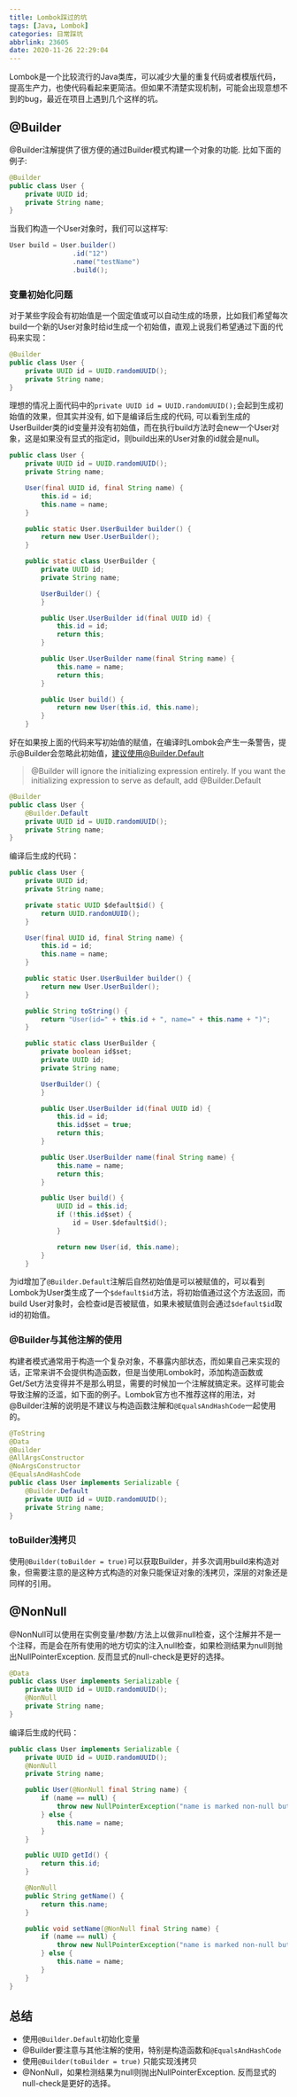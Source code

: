 ```yaml
---
title: Lombok踩过的坑
tags: [Java, Lombok]
categories: 日常踩坑
abbrlink: 23605
date: 2020-11-26 22:29:04
---
```

Lombok是一个比较流行的Java类库，可以减少大量的重复代码或者模版代码，提高生产力，也使代码看起来更简洁。但如果不清楚实现机制，可能会出现意想不到的bug，最近在项目上遇到几个这样的坑。
<!-- more -->

## @Builder

@Builder注解提供了很方便的通过Builder模式构建一个对象的功能. 比如下面的例子:

```java
@Builder
public class User {
    private UUID id;
    private String name;
}
```

当我们构造一个User对象时，我们可以这样写:

```java
User build = User.builder()
                .id("12")
                .name("testName")
                .build();
```

### 变量初始化问题

对于某些字段会有初始值是一个固定值或可以自动生成的场景，比如我们希望每次build一个新的User对象时给id生成一个初始值，直观上说我们希望通过下面的代码来实现：

```java
@Builder
public class User {
    private UUID id = UUID.randomUUID();
    private String name;
}
```

理想的情况上面代码中的`private UUID id = UUID.randomUUID();`会起到生成初始值的效果，但其实并没有, 如下是编译后生成的代码, 可以看到生成的UserBuilder类的id变量并没有初始值，而在执行build方法时会new一个User对象，这是如果没有显式的指定id，则build出来的User对象的id就会是null。

```java 
public class User {
    private UUID id = UUID.randomUUID();
    private String name;

    User(final UUID id, final String name) {
        this.id = id;
        this.name = name;
    }

    public static User.UserBuilder builder() {
        return new User.UserBuilder();
    }

    public static class UserBuilder {
        private UUID id;
        private String name;

        UserBuilder() {
        }

        public User.UserBuilder id(final UUID id) {
            this.id = id;
            return this;
        }

        public User.UserBuilder name(final String name) {
            this.name = name;
            return this;
        }

        public User build() {
            return new User(this.id, this.name);
        }
    }
```

好在如果按上面的代码来写初始值的赋值，在编译时Lombok会产生一条警告，提示@Builder会忽略此初始值，建议使用@Builder.Default

> @Builder will ignore the initializing expression entirely. If you want the initializing expression to serve as default, add @Builder.Default

```java
@Builder
public class User {
    @Builder.Default
    private UUID id = UUID.randomUUID();
    private String name;
}
```

编译后生成的代码：

```java
public class User {
    private UUID id;
    private String name;

    private static UUID $default$id() {
        return UUID.randomUUID();
    }

    User(final UUID id, final String name) {
        this.id = id;
        this.name = name;
    }

    public static User.UserBuilder builder() {
        return new User.UserBuilder();
    }

    public String toString() {
        return "User(id=" + this.id + ", name=" + this.name + ")";
    }

    public static class UserBuilder {
        private boolean id$set;
        private UUID id;
        private String name;

        UserBuilder() {
        }

        public User.UserBuilder id(final UUID id) {
            this.id = id;
            this.id$set = true;
            return this;
        }

        public User.UserBuilder name(final String name) {
            this.name = name;
            return this;
        }

        public User build() {
            UUID id = this.id;
            if (!this.id$set) {
                id = User.$default$id();
            }

            return new User(id, this.name);
        }
    }
```

为id增加了`@Builder.Default`注解后自然初始值是可以被赋值的，可以看到Lombok为User类生成了一个`$default$id`方法，将初始值通过这个方法返回，而build User对象时，会检查id是否被赋值，如果未被赋值则会通过`$default$id`取id的初始值。

### @Builder与其他注解的使用

构建者模式通常用于构造一个复杂对象，不暴露内部状态，而如果自己来实现的话，正常来讲不会提供构造函数，但是当使用Lombok时，添加构造函数或Get/Set方法变得并不是那么明显，需要的时候加一个注解就搞定来。这样可能会导致注解的泛滥，如下面的例子。Lombok官方也不推荐这样的用法，对@Builder注解的说明是不建议与构造函数注解和`@EqualsAndHashCode`一起使用的。

```java
@ToString
@Data
@Builder
@AllArgsConstructor
@NoArgsConstructor
@EqualsAndHashCode
public class User implements Serializable {
    @Builder.Default
    private UUID id = UUID.randomUUID();
    private String name;
}
```

### toBuilder浅拷贝

使用`@Builder(toBuilder = true)`可以获取Builder，并多次调用build来构造对象，但需要注意的是这种方式构造的对象只能保证对象的浅拷贝，深层的对象还是同样的引用。

## @NonNull

@NonNull可以使用在实例变量/参数/方法上以做非null检查，这个注解并不是一个注释，而是会在所有使用的地方切实的注入null检查，如果检测结果为null则抛出NullPointerException. 反而显式的null-check是更好的选择。

```java
@Data
public class User implements Serializable {
    private UUID id = UUID.randomUUID();
    @NonNull
    private String name;
}
```

编译后生成的代码：

```java
public class User implements Serializable {
    private UUID id = UUID.randomUUID();
    @NonNull
    private String name;

    public User(@NonNull final String name) {
        if (name == null) {
            throw new NullPointerException("name is marked non-null but is null");
        } else {
            this.name = name;
        }
    }

    public UUID getId() {
        return this.id;
    }

    @NonNull
    public String getName() {
        return this.name;
    }

    public void setName(@NonNull final String name) {
        if (name == null) {
            throw new NullPointerException("name is marked non-null but is null");
        } else {
            this.name = name;
        }
    }
}
```

## 总结

- 使用`@Builder.Default`初始化变量
- @Builder要注意与其他注解的使用，特别是构造函数和`@EqualsAndHashCode`
- 使用`@Builder(toBuilder = true)` 只能实现浅拷贝
- @NonNull，如果检测结果为null则抛出NullPointerException. 反而显式的null-check是更好的选择。
